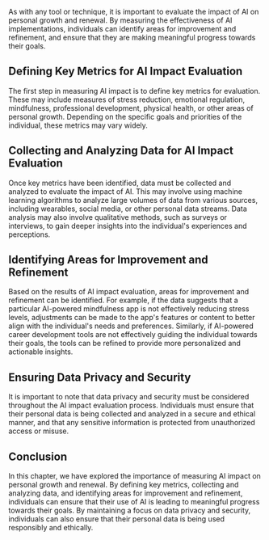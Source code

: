 

As with any tool or technique, it is important to evaluate the impact of AI on personal growth and renewal. By measuring the effectiveness of AI implementations, individuals can identify areas for improvement and refinement, and ensure that they are making meaningful progress towards their goals.

Defining Key Metrics for AI Impact Evaluation
---------------------------------------------

The first step in measuring AI impact is to define key metrics for evaluation. These may include measures of stress reduction, emotional regulation, mindfulness, professional development, physical health, or other areas of personal growth. Depending on the specific goals and priorities of the individual, these metrics may vary widely.

Collecting and Analyzing Data for AI Impact Evaluation
------------------------------------------------------

Once key metrics have been identified, data must be collected and analyzed to evaluate the impact of AI. This may involve using machine learning algorithms to analyze large volumes of data from various sources, including wearables, social media, or other personal data streams. Data analysis may also involve qualitative methods, such as surveys or interviews, to gain deeper insights into the individual's experiences and perceptions.

Identifying Areas for Improvement and Refinement
------------------------------------------------

Based on the results of AI impact evaluation, areas for improvement and refinement can be identified. For example, if the data suggests that a particular AI-powered mindfulness app is not effectively reducing stress levels, adjustments can be made to the app's features or content to better align with the individual's needs and preferences. Similarly, if AI-powered career development tools are not effectively guiding the individual towards their goals, the tools can be refined to provide more personalized and actionable insights.

Ensuring Data Privacy and Security
----------------------------------

It is important to note that data privacy and security must be considered throughout the AI impact evaluation process. Individuals must ensure that their personal data is being collected and analyzed in a secure and ethical manner, and that any sensitive information is protected from unauthorized access or misuse.

Conclusion
----------

In this chapter, we have explored the importance of measuring AI impact on personal growth and renewal. By defining key metrics, collecting and analyzing data, and identifying areas for improvement and refinement, individuals can ensure that their use of AI is leading to meaningful progress towards their goals. By maintaining a focus on data privacy and security, individuals can also ensure that their personal data is being used responsibly and ethically.
